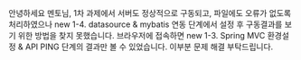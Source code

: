 안녕하세요 멘토님,
1차 과제에서 서버도 정상적으로 구동되고, 파일에도 오류가 없도록 처리하였으나
new 1-4. datasource & mybatis 연동 단계에서 설정 후 구동결과를 보기 위한 방법을 찾지 못했습니다.
브라우저에 접속하면 new 1-3. Spring MVC 환경설정 & API PING 단계의 결과만 볼 수 있었습니다.
이부분 문제 해결 부탁드립니다.
